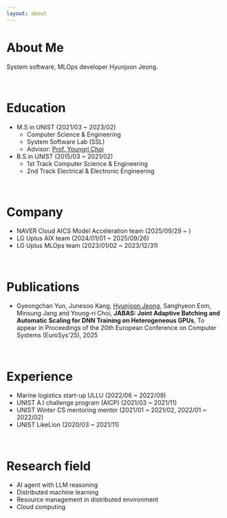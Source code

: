 ```yaml
---
layout: about 
---
```


# About Me
System software, MLOps developer Hyunjoon Jeong.

<br/>

# Education
* M.S in UNIST (2021/03 ~ 2023/02)
  * Computer Science & Engineering
  * System Software Lab (SSL)
  * Advisor: [Prof. Youngri Choi](https://ychoi.unist.ac.kr/)
* B.S in UNIST (2015/03 ~ 2021/02)
  * 1st Track Computer Science & Engineering
  * 2nd Track Electrical & Electronic Engineering

<br/>

# Company
* NAVER Cloud AICS Model Acceleration team (2025/09/29 ~ )
* LG Uplus AIX team (2024/01/01 ~ 2025/09/26)
* LG Uplus MLOps team (2023/01/02 ~ 2023/12/31)

<br/>

# Publications
* Gyeongchan Yun, Junesoo Kang, <ins>Hyunjoon Jeong</ins>, Sanghyeon Eom, Minsung Jang and Young-ri Choi, <strong>JABAS: Joint Adaptive Batching and Automatic Scaling for DNN Training on Heterogeneous GPUs</strong>, To appear in Proceedings of the 20th European Conference on Computer Systems (EuroSys'25), 2025

<br/>

# Experience
* Marine logistics start-up ULLU (2022/06 ~ 2022/09)
* UNIST A.I challenge program (AICP) (2021/03 ~ 2021/11)
* UNIST Winter CS mentoring mentor (2021/01 ~ 2021/02, 2022/01 ~ 2022/02)
* UNIST LikeLion (2020/03 ~ 2021/11)

<br/>

# Research field
* AI agent with LLM reasoning
* Distributed machine learning
* Resource management in distributed environment
* Cloud computing
